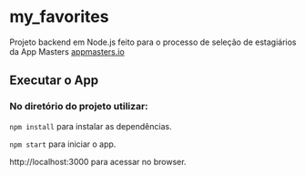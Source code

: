 # my_favorites

Projeto backend em Node.js feito para o processo de seleção de estagiários da App Masters [appmasters.io](appmasters.io)

## Executar o App

### No diretório do projeto utilizar:

`npm install` para instalar as dependências.

`npm start` para iniciar o app.

http://localhost:3000 para acessar no browser.